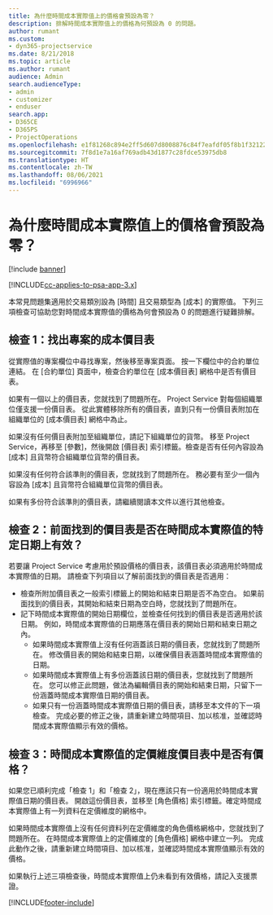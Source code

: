 ```yaml
---
title: 為什麼時間成本實際值上的價格會預設為零？
description: 排解時間成本實際值上的價格為何預設為 0 的問題。
author: rumant
ms.custom:
- dyn365-projectservice
ms.date: 8/21/2018
ms.topic: article
ms.author: rumant
audience: Admin
search.audienceType:
- admin
- customizer
- enduser
search.app:
- D365CE
- D365PS
- ProjectOperations
ms.openlocfilehash: e1f81268c894e2ff5d607d8008876c84f7eafdf05f8b1f3212263a5dfa89b69d
ms.sourcegitcommit: 7f8d1e7a16af769adb43d1877c28fdce53975db8
ms.translationtype: HT
ms.contentlocale: zh-TW
ms.lasthandoff: 08/06/2021
ms.locfileid: "6996966"
---
```

# <a name="why-is-the-price-defaulting-to-zero-on-time-cost-actuals"></a>為什麼時間成本實際值上的價格會預設為零？

[!include [banner](../includes/psa-now-project-operations.md)]

[!INCLUDE[cc-applies-to-psa-app-3.x](../includes/cc-applies-to-psa-app-3x.md)]

本常見問題集適用於交易類別設為 [時間] 且交易類型為 [成本] 的實際值。 下列三項檢查可協助您對時間成本實際值的價格為何會預設為 0 的問題進行疑難排解。
 
## <a name="check-1-identify-the-cost-price-list-for-the-project"></a>檢查 1：找出專案的成本價目表

從實際值的專案欄位中尋找專案，然後移至專案頁面。 按一下欄位中的合約單位連結。 在 [合約單位] 頁面中，檢查合約單位在 [成本價目表] 網格中是否有價目表。

如果有一個以上的價目表，您就找到了問題所在。 Project Service 對每個組織單位僅支援一份價目表。 從此實體移除所有的價目表，直到只有一份價目表附加在組織單位的 [成本價目表] 網格中為止。

如果沒有任何價目表附加至組織單位，請記下組織單位的貨幣。 移至 Project Service，再移至 [參數]，然後開啟 [價目表] 索引標籤。檢查是否有任何內容設為 [成本] 且貨幣符合組織單位貨幣的價目表。
 
如果沒有任何符合該準則的價目表，您就找到了問題所在。 務必要有至少一個內容設為 [成本] 且貨幣符合組織單位貨幣的價目表。

如果有多份符合該準則的價目表，請繼續閱讀本文件以進行其他檢查。

## <a name="check-2-are-any-of-the-price-lists-identified-above-valid-for-the-specific-date-of-the-time-cost-actual"></a>檢查 2：前面找到的價目表是否在時間成本實際值的特定日期上有效？

若要讓 Project Service 考慮用於預設價格的價目表，該價目表必須適用於時間成本實際值的日期。 請檢查下列項目以了解前面找到的價目表是否適用：

- 檢查所附加價目表之一般索引標籤上的開始和結束日期是否不為空白。 如果前面找到的價目表，其開始和結束日期為空白時，您就找到了問題所在。 
- 記下時間成本實際值的開始日期欄位，並檢查任何找到的價目表是否適用於該日期。 例如，時間成本實際值的日期應落在價目表的開始日期和結束日期之內。 
    - 如果時間成本實際值上沒有任何涵蓋該日期的價目表，您就找到了問題所在。 修改價目表的開始和結束日期，以確保價目表涵蓋時間成本實際值的日期。 
    - 如果時間成本實際值上有多份涵蓋該日期的價目表，您就找到了問題所在。 您可以修正此問題，做法為編輯價目表的開始和結束日期，只留下一份涵蓋時間成本實際值日期的價目表。 
    - 如果只有一份涵蓋時間成本實際值日期的價目表，請移至本文件的下一項檢查。
完成必要的修正之後，請重新建立時間項目、加以核准，並確認時間成本實際值顯示有效的價格。

## <a name="check-3-is-there-a-price-in-the-price-list-for-the-pricing-dimensions-on-the-time-cost-actual"></a>檢查 3：時間成本實際值的定價維度價目表中是否有價格？

如果您已順利完成「檢查 1」和「檢查 2」，現在應該只有一份適用於時間成本實際值日期的價目表。 開啟這份價目表，並移至 [角色價格] 索引標籤。確定時間成本實際值上有一列資料在定價維度的網格中。

如果時間成本實際值上沒有任何資料列在定價維度的角色價格網格中，您就找到了問題所在。 在時間成本實際值上的定價維度的 [角色價格] 網格中建立一列。 完成此動作之後，請重新建立時間項目、加以核准，並確認時間成本實際值顯示有效的價格。
 
如果執行上述三項檢查後，時間成本實際值上仍未看到有效價格，請記入支援票證。





[!INCLUDE[footer-include](../includes/footer-banner.md)]